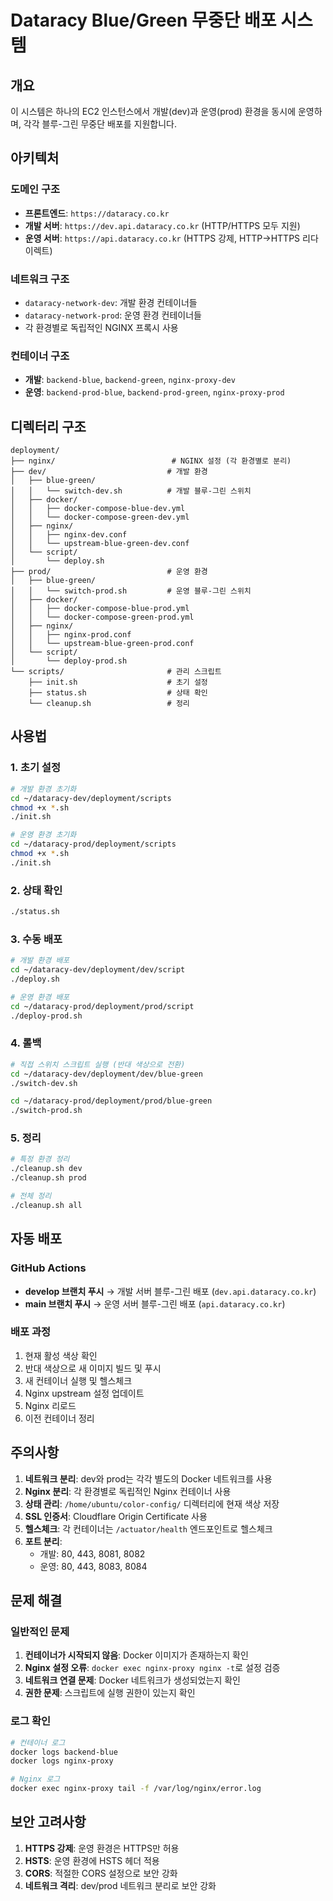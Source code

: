 # Dataracy Blue/Green 무중단 배포 시스템

## 개요

이 시스템은 하나의 EC2 인스턴스에서 개발(dev)과 운영(prod) 환경을 동시에 운영하며, 각각 블루-그린 무중단 배포를 지원합니다.

## 아키텍처

### 도메인 구조

- **프론트엔드**: `https://dataracy.co.kr`
- **개발 서버**: `https://dev.api.dataracy.co.kr` (HTTP/HTTPS 모두 지원)
- **운영 서버**: `https://api.dataracy.co.kr` (HTTPS 강제, HTTP→HTTPS 리다이렉트)

### 네트워크 구조

- `dataracy-network-dev`: 개발 환경 컨테이너들
- `dataracy-network-prod`: 운영 환경 컨테이너들
- 각 환경별로 독립적인 NGINX 프록시 사용

### 컨테이너 구조

- **개발**: `backend-blue`, `backend-green`, `nginx-proxy-dev`
- **운영**: `backend-prod-blue`, `backend-prod-green`, `nginx-proxy-prod`

## 디렉터리 구조

```
deployment/
├── nginx/                          # NGINX 설정 (각 환경별로 분리)
├── dev/                           # 개발 환경
│   ├── blue-green/
│   │   └── switch-dev.sh          # 개발 블루-그린 스위치
│   ├── docker/
│   │   ├── docker-compose-blue-dev.yml
│   │   └── docker-compose-green-dev.yml
│   ├── nginx/
│   │   ├── nginx-dev.conf
│   │   └── upstream-blue-green-dev.conf
│   └── script/
│       └── deploy.sh
├── prod/                          # 운영 환경
│   ├── blue-green/
│   │   └── switch-prod.sh         # 운영 블루-그린 스위치
│   ├── docker/
│   │   ├── docker-compose-blue-prod.yml
│   │   └── docker-compose-green-prod.yml
│   ├── nginx/
│   │   ├── nginx-prod.conf
│   │   └── upstream-blue-green-prod.conf
│   └── script/
│       └── deploy-prod.sh
└── scripts/                       # 관리 스크립트
    ├── init.sh                    # 초기 설정
    ├── status.sh                  # 상태 확인
    └── cleanup.sh                 # 정리
```

## 사용법

### 1. 초기 설정

```bash
# 개발 환경 초기화
cd ~/dataracy-dev/deployment/scripts
chmod +x *.sh
./init.sh

# 운영 환경 초기화
cd ~/dataracy-prod/deployment/scripts
chmod +x *.sh
./init.sh
```

### 2. 상태 확인

```bash
./status.sh
```

### 3. 수동 배포

```bash
# 개발 환경 배포
cd ~/dataracy-dev/deployment/dev/script
./deploy.sh

# 운영 환경 배포
cd ~/dataracy-prod/deployment/prod/script
./deploy-prod.sh
```

### 4. 롤백

```bash
# 직접 스위치 스크립트 실행 (반대 색상으로 전환)
cd ~/dataracy-dev/deployment/dev/blue-green
./switch-dev.sh

cd ~/dataracy-prod/deployment/prod/blue-green
./switch-prod.sh
```

### 5. 정리

```bash
# 특정 환경 정리
./cleanup.sh dev
./cleanup.sh prod

# 전체 정리
./cleanup.sh all
```

## 자동 배포

### GitHub Actions

- **develop 브랜치 푸시** → 개발 서버 블루-그린 배포 (`dev.api.dataracy.co.kr`)
- **main 브랜치 푸시** → 운영 서버 블루-그린 배포 (`api.dataracy.co.kr`)

### 배포 과정

1. 현재 활성 색상 확인
2. 반대 색상으로 새 이미지 빌드 및 푸시
3. 새 컨테이너 실행 및 헬스체크
4. Nginx upstream 설정 업데이트
5. Nginx 리로드
6. 이전 컨테이너 정리

## 주의사항

1. **네트워크 분리**: dev와 prod는 각각 별도의 Docker 네트워크를 사용
2. **Nginx 분리**: 각 환경별로 독립적인 Nginx 컨테이너 사용
3. **상태 관리**: `/home/ubuntu/color-config/` 디렉터리에 현재 색상 저장
4. **SSL 인증서**: Cloudflare Origin Certificate 사용
5. **헬스체크**: 각 컨테이너는 `/actuator/health` 엔드포인트로 헬스체크
6. **포트 분리**:
   - 개발: 80, 443, 8081, 8082
   - 운영: 80, 443, 8083, 8084

## 문제 해결

### 일반적인 문제

1. **컨테이너가 시작되지 않음**: Docker 이미지가 존재하는지 확인
2. **Nginx 설정 오류**: `docker exec nginx-proxy nginx -t`로 설정 검증
3. **네트워크 연결 문제**: Docker 네트워크가 생성되었는지 확인
4. **권한 문제**: 스크립트에 실행 권한이 있는지 확인

### 로그 확인

```bash
# 컨테이너 로그
docker logs backend-blue
docker logs nginx-proxy

# Nginx 로그
docker exec nginx-proxy tail -f /var/log/nginx/error.log
```

## 보안 고려사항

1. **HTTPS 강제**: 운영 환경은 HTTPS만 허용
2. **HSTS**: 운영 환경에 HSTS 헤더 적용
3. **CORS**: 적절한 CORS 설정으로 보안 강화
4. **네트워크 격리**: dev/prod 네트워크 분리로 보안 강화
